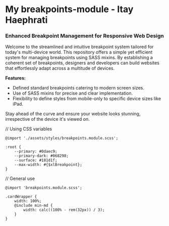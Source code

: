 
# My breakpoints-module - Itay Haephrati

### Enhanced Breakpoint Management for Responsive Web Design

Welcome to the streamlined and intuitive breakpoint system tailored for today's multi-device world. This repository offers a simple yet efficient system for managing breakpoints using SASS mixins. By establishing a coherent set of breakpoints, designers and developers can build websites that effortlessly adapt across a multitude of devices.

**Features:**

-   Defined standard breakpoints catering to modern screen sizes.
-   Use of SASS mixins for precise and clear implementation.
-   Flexibility to define styles from mobile-only to specific device sizes like iPad.

Stay ahead of the curve and ensure your website looks stunning, irrespective of the device it's viewed on.

// Using CSS variables

    @import './assets/styles/breakpoints.module.scss';

    :root {
    	--primary: #0daec9;
    	--primary-dark: #068298;
    	--surface: #181d1f;
    	--max-width: #{$xlBreakpoint};
    }



// General use

    @import 'breakpoints.module.scss';

    .cardWrapper {
    	width: 100%;
    	@include min-md {
    		width: calc((100% - rem(32px)) / 3);
    	}
    }
